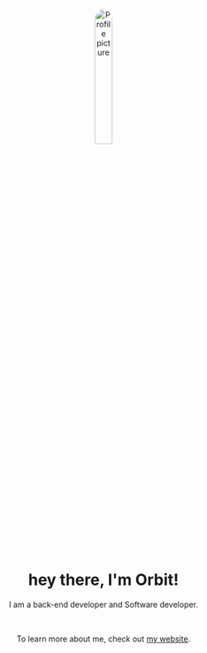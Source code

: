 <p align="center"><img width="25%" height="25%" alt="Profile picture" src="https://images.weserv.nl/?url=github.com/O4bit/assets/O4bit.gif?h=400&w=400&fit=cover&mask=circle&maxage=1d&output=gif" style="border-radius: 50%" /></p>
<h1 align="center">hey there, I'm Orbit!</h1>
<p align="center">I am a back-end developer and Software developer.</p>
<br>
<p align="center">To learn more about me, check out <a href="https://orbit.deepspaceproductions.net">my website</a>.</p>
